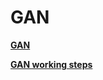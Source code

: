 # GAN

**[GAN](https://miro.medium.com/v2/resize:fit:1400/1*YWM0LmH0HLktBpZRyL_9jw.gif)**

**[GAN working steps](https://chatgpt.com/share/5e34a1f2-3fab-41f8-a657-383bcf382af3)**